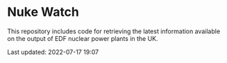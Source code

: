 # Nuke Watch

This repository includes code for retrieving the latest information available on the output of EDF nuclear power plants in the UK.

Last updated: 2022-07-17 19:07
